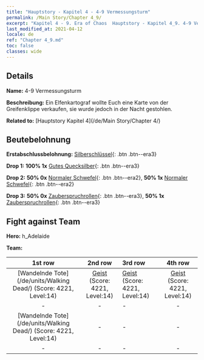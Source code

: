 ```yaml
---
title: "Hauptstory - Kapitel 4 - 4-9 Vermessungsturm"
permalink: /Main Story/Chapter 4_9/
excerpt: "Kapitel 4 - 9. Era of Chaos  Hauptstory - Kapitel 4_9. 4-9 Vermessungsturm"
last_modified_at: 2021-04-12
locale: de
ref: "Chapter 4_9.md"
toc: false
classes: wide
---
```


## Details

 **Name:** 4-9 Vermessungsturm

 **Beschreibung:** Ein Elfenkartograf wollte Euch eine Karte von der Greifenklippe verkaufen, sie wurde jedoch in der Nacht gestohlen.

 **Related to:** [Hauptstory Kapitel 4](/de/Main Story/Chapter 4/)

## Beutebelohnung

 **Erstabschlussbelohnung:** [Silberschlüssel](/de/Items/con_693/){: .btn .btn--era3}

 **Drop 1:** **100% 1x** [Gutes Quecksilber](/de/Items/mat_14/){: .btn .btn--era3}

 **Drop 2:** **50% 0x** [Normaler Schwefel](/de/Items/mat_9/){: .btn .btn--era2}, **50% 1x** [Normaler Schwefel](/de/Items/mat_9/){: .btn .btn--era2}

 **Drop 3:** **50% 0x** [Zauberspruchrollen](/de/Items/con_694/){: .btn .btn--era3}, **50% 1x** [Zauberspruchrollen](/de/Items/con_694/){: .btn .btn--era3}


## Fight against Team
 **Hero:** h_Adelaide

 **Team:**


  | 1st row | 2nd row | 3rd row | 4th row |
  |:----:|:----:|:----|:----:|
  | [Wandelnde Tote](/de/units/Walking Dead/) (Score: 4221, Level:14)  | [Geist](/de/units/Wight/) (Score: 4221, Level:14)  | [Geist](/de/units/Wight/) (Score: 4221, Level:14)  | [Geist](/de/units/Wight/) (Score: 4221, Level:14)  |
  | - | - | - | - |
  | [Wandelnde Tote](/de/units/Walking Dead/) (Score: 4221, Level:14)  | - | - | - |
  | - | - | - | - |


